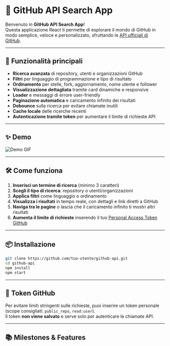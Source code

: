 # 🔎 GitHub API Search App

Benvenuto in **GitHub API Search App**!  
Questa applicazione React ti permette di esplorare il mondo di GitHub in modo semplice, veloce e personalizzato, sfruttando le [API ufficiali di GitHub](https://docs.github.com/en/rest).

---

## 🚀 Funzionalità principali

- **Ricerca avanzata** di repository, utenti e organizzazioni GitHub
- **Filtri** per linguaggio di programmazione e tipo di risultato
- **Ordinamento** per stelle, fork, aggiornamento, nome utente e follower
- **Visualizzazione dettagliata** tramite card dinamiche e responsive
- **Loader** e messaggi di errore user-friendly
- **Paginazione automatica** e caricamento infinito dei risultati
- **Debounce** sulla ricerca per evitare chiamate inutili
- **Cache locale** delle ricerche recenti
- **Autenticazione tramite token** per aumentare il limite di richieste API

---

## ✨ Demo

![Demo GIF](demo.gif) <!-- Sostituisci con una gif/screenshot se disponibile -->

---

## 🛠️ Come funziona

1. **Inserisci un termine di ricerca** (minimo 3 caratteri)
2. **Scegli il tipo di ricerca**: repository o utenti/organizzazioni
3. **Applica filtri** come linguaggio o ordinamento
4. **Visualizza i risultati** in tempo reale, con dettagli e link diretti a GitHub
5. **Naviga tra le pagine** o lascia che il caricamento infinito ti mostri altri risultati
6. **Aumenta il limite di richieste** inserendo il tuo [Personal Access Token GitHub](https://github.com/settings/tokens)

---

## 📦 Installazione

```bash
git clone https://github.com/tuo-utente/github-api.git
cd github-api
npm install
npm start
```

---

## 🔐 Token GitHub

Per evitare limiti stringenti sulle richieste, puoi inserire un token personale (scope consigliati: `public_repo`, `read:user`).  
Il token **non viene salvato** e serve solo per autenticare le chiamate API.

---

## 📚 Milestones & Features